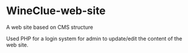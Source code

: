 # WineClue-web-site
A web site based on CMS structure

Used PHP for a login system for admin to update/edit the content of the web site.
